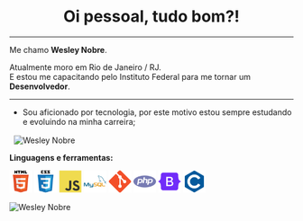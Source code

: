 <h1 align="center"> Oi pessoal, tudo bom?! </h1>
<hr/>
Me chamo <b> Wesley Nobre</b>.
</p>
<p align="left" >
Atualmente moro em Rio de Janeiro / RJ.<br />
E estou me capacitando pelo Instituto Federal para me tornar um <b>Desenvolvedor</b>.
</p>
<hr />

-  Sou aficionado por tecnologia, por este motivo estou sempre estudando e evoluindo na minha carreira;

<p>&nbsp;
  <img align="center" src="https://github-readme-stats.vercel.app/api?username=w-nobre&count_private=true&show_icons=true&theme=graywhite&icon_color=268bd2&title_color=268bd2" alt="Wesley Nobre" />
</p>

**Linguagens e ferramentas:**  

<p align="left">
<img src="https://raw.githubusercontent.com/devicons/devicon/master/icons/html5/html5-original-wordmark.svg" alt="html5" width="40" height="40"/> 
<img src="https://raw.githubusercontent.com/devicons/devicon/master/icons/css3/css3-original-wordmark.svg" alt="css3" width="40" height="40"/> 
<img src="https://raw.githubusercontent.com/devicons/devicon/master/icons/javascript/javascript-original.svg" alt="javascript" width="40" height="40"/>  
<img src="https://raw.githubusercontent.com/devicons/devicon/master/icons/mysql/mysql-original-wordmark.svg" alt="mysql" width="40" height="40"/>
<img src="https://raw.githubusercontent.com/devicons/devicon/master/icons/git/git-original.svg" alt="git" width="40" height="40"/> 
<img src="https://raw.githubusercontent.com/devicons/devicon/master/icons/php/php-plain.svg" alt="PHP" width="40" height="40" />
<img src="https://raw.githubusercontent.com/devicons/devicon/master/icons/bootstrap/bootstrap-plain.svg" alt="Bootstrap" width="40" height="40" />
<img src="https://raw.githubusercontent.com/devicons/devicon/master/icons/c/c-plain.svg" alt="C" width="40" height="40" />
</p>




<p align="left"> <img src="https://komarev.com/ghpvc/?username=w-nobre" alt="Wesley Nobre" /> </p>

